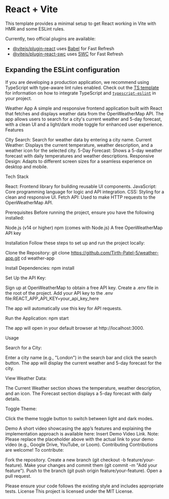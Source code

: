 # React + Vite

This template provides a minimal setup to get React working in Vite with HMR and some ESLint rules.

Currently, two official plugins are available:

- [@vitejs/plugin-react](https://github.com/vitejs/vite-plugin-react/blob/main/packages/plugin-react) uses [Babel](https://babeljs.io/) for Fast Refresh
- [@vitejs/plugin-react-swc](https://github.com/vitejs/vite-plugin-react/blob/main/packages/plugin-react-swc) uses [SWC](https://swc.rs/) for Fast Refresh

## Expanding the ESLint configuration

If you are developing a production application, we recommend using TypeScript with type-aware lint rules enabled. Check out the [TS template](https://github.com/vitejs/vite/tree/main/packages/create-vite/template-react-ts) for information on how to integrate TypeScript and [`typescript-eslint`](https://typescript-eslint.io) in your project.


Weather App
A simple and responsive frontend application built with React that fetches and displays weather data from the OpenWeatherMap API. The app allows users to search for a city's current weather and 5-day forecast, with a clean UI and a light/dark mode toggle for enhanced user experience.
Features

City Search: Search for weather data by entering a city name.
Current Weather: Displays the current temperature, weather description, and a weather icon for the selected city.
5-Day Forecast: Shows a 5-day weather forecast with daily temperatures and weather descriptions.
Responsive Design: Adapts to different screen sizes for a seamless experience on desktop and mobile.

Tech Stack

React: Frontend library for building reusable UI components.
JavaScript: Core programming language for logic and API integration.
CSS: Styling for a clean and responsive UI.
Fetch API: Used to make HTTP requests to the OpenWeatherMap API.

Prerequisites
Before running the project, ensure you have the following installed:

Node.js (v14 or higher)
npm (comes with Node.js)
A free OpenWeatherMap API key

Installation
Follow these steps to set up and run the project locally:

Clone the Repository:
git clone https://github.com/Tirth-Patel-5/weather-app.git
cd weather-app


Install Dependencies:
npm install


Set Up the API Key:

Sign up at OpenWeatherMap to obtain a free API key.
Create a .env file in the root of the project.
Add your API key to the .env file:REACT_APP_API_KEY=your_api_key_here


The app will automatically use this key for API requests.


Run the Application:
npm start


The app will open in your default browser at http://localhost:3000.



Usage

Search for a City:

Enter a city name (e.g., "London") in the search bar and click the search button.
The app will display the current weather and 5-day forecast for the city.


View Weather Data:

The Current Weather section shows the temperature, weather description, and an icon.
The Forecast section displays a 5-day forecast with daily details.


Toggle Theme:

Click the theme toggle button to switch between light and dark modes.



Demo
A short video showcasing the app’s features and explaining the implementation approach is available here: Insert Demo Video Link.
Note: Please replace the placeholder above with the actual link to your demo video (e.g., Google Drive, YouTube, or Loom).
Contributing
Contributions are welcome! To contribute:

Fork the repository.
Create a new branch (git checkout -b feature/your-feature).
Make your changes and commit them (git commit -m "Add your feature").
Push to the branch (git push origin feature/your-feature).
Open a pull request.

Please ensure your code follows the existing style and includes appropriate tests.
License
This project is licensed under the MIT License.
